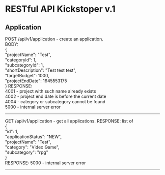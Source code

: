 # RESTful API Kickstoper v.1

## Application

POST /api/v1/application - create an application.  
BODY:  
{  
"projectName": "Test",  
"categoryId": 1,  
"subcategoryId": 1,  
"shortDescription": "Test test test",  
"targetBudget": 1000,  
"projectEndDate": 1645553175  
}
RESPONSE:  
4001 - project with such name already exists  
4002 - project end date is before the current date  
4004 - category or subcategory cannot be found  
5000 - internal server error

----

GET /api/v1/application - get all applications.
RESPONSE: list of  
{  
"id": 1,  
"applicationStatus": "NEW",  
"projectName": "Test",  
"category": "Video Game",  
"subcategory": "rpg"  
}  
RESPONSE:
5000 - internal server error

----